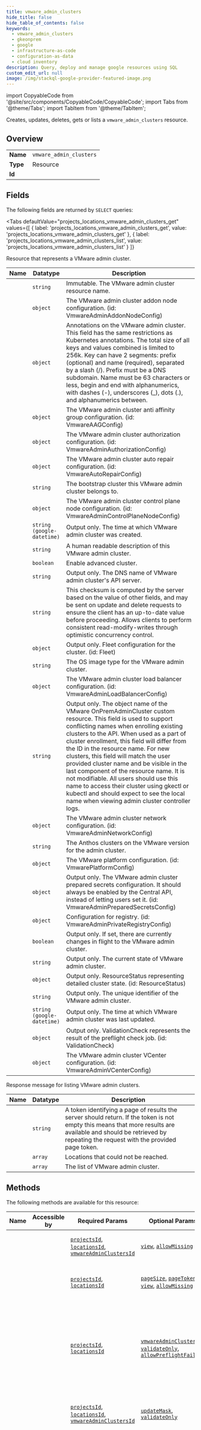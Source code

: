 ```yaml
--- 
title: vmware_admin_clusters
hide_title: false
hide_table_of_contents: false
keywords:
  - vmware_admin_clusters
  - gkeonprem
  - google
  - infrastructure-as-code
  - configuration-as-data
  - cloud inventory
description: Query, deploy and manage google resources using SQL
custom_edit_url: null
image: /img/stackql-google-provider-featured-image.png
---
```


import CopyableCode from '@site/src/components/CopyableCode/CopyableCode';
import Tabs from '@theme/Tabs';
import TabItem from '@theme/TabItem';

Creates, updates, deletes, gets or lists a <code>vmware_admin_clusters</code> resource.

## Overview
<table><tbody>
<tr><td><b>Name</b></td><td><code>vmware_admin_clusters</code></td></tr>
<tr><td><b>Type</b></td><td>Resource</td></tr>
<tr><td><b>Id</b></td><td><CopyableCode code="google.gkeonprem.vmware_admin_clusters" /></td></tr>
</tbody></table>

## Fields

The following fields are returned by `SELECT` queries:

<Tabs
    defaultValue="projects_locations_vmware_admin_clusters_get"
    values={[
        { label: 'projects_locations_vmware_admin_clusters_get', value: 'projects_locations_vmware_admin_clusters_get' },
        { label: 'projects_locations_vmware_admin_clusters_list', value: 'projects_locations_vmware_admin_clusters_list' }
    ]}
>
<TabItem value="projects_locations_vmware_admin_clusters_get">

Resource that represents a VMware admin cluster.

<table>
<thead>
    <tr>
    <th>Name</th>
    <th>Datatype</th>
    <th>Description</th>
    </tr>
</thead>
<tbody>
<tr>
    <td><CopyableCode code="name" /></td>
    <td><code>string</code></td>
    <td>Immutable. The VMware admin cluster resource name.</td>
</tr>
<tr>
    <td><CopyableCode code="addonNode" /></td>
    <td><code>object</code></td>
    <td>The VMware admin cluster addon node configuration. (id: VmwareAdminAddonNodeConfig)</td>
</tr>
<tr>
    <td><CopyableCode code="annotations" /></td>
    <td><code>object</code></td>
    <td>Annotations on the VMware admin cluster. This field has the same restrictions as Kubernetes annotations. The total size of all keys and values combined is limited to 256k. Key can have 2 segments: prefix (optional) and name (required), separated by a slash (/). Prefix must be a DNS subdomain. Name must be 63 characters or less, begin and end with alphanumerics, with dashes (-), underscores (_), dots (.), and alphanumerics between.</td>
</tr>
<tr>
    <td><CopyableCode code="antiAffinityGroups" /></td>
    <td><code>object</code></td>
    <td>The VMware admin cluster anti affinity group configuration. (id: VmwareAAGConfig)</td>
</tr>
<tr>
    <td><CopyableCode code="authorization" /></td>
    <td><code>object</code></td>
    <td>The VMware admin cluster authorization configuration. (id: VmwareAdminAuthorizationConfig)</td>
</tr>
<tr>
    <td><CopyableCode code="autoRepairConfig" /></td>
    <td><code>object</code></td>
    <td>The VMware admin cluster auto repair configuration. (id: VmwareAutoRepairConfig)</td>
</tr>
<tr>
    <td><CopyableCode code="bootstrapClusterMembership" /></td>
    <td><code>string</code></td>
    <td>The bootstrap cluster this VMware admin cluster belongs to.</td>
</tr>
<tr>
    <td><CopyableCode code="controlPlaneNode" /></td>
    <td><code>object</code></td>
    <td>The VMware admin cluster control plane node configuration. (id: VmwareAdminControlPlaneNodeConfig)</td>
</tr>
<tr>
    <td><CopyableCode code="createTime" /></td>
    <td><code>string (google-datetime)</code></td>
    <td>Output only. The time at which VMware admin cluster was created.</td>
</tr>
<tr>
    <td><CopyableCode code="description" /></td>
    <td><code>string</code></td>
    <td>A human readable description of this VMware admin cluster.</td>
</tr>
<tr>
    <td><CopyableCode code="enableAdvancedCluster" /></td>
    <td><code>boolean</code></td>
    <td>Enable advanced cluster.</td>
</tr>
<tr>
    <td><CopyableCode code="endpoint" /></td>
    <td><code>string</code></td>
    <td>Output only. The DNS name of VMware admin cluster's API server.</td>
</tr>
<tr>
    <td><CopyableCode code="etag" /></td>
    <td><code>string</code></td>
    <td>This checksum is computed by the server based on the value of other fields, and may be sent on update and delete requests to ensure the client has an up-to-date value before proceeding. Allows clients to perform consistent read-modify-writes through optimistic concurrency control.</td>
</tr>
<tr>
    <td><CopyableCode code="fleet" /></td>
    <td><code>object</code></td>
    <td>Output only. Fleet configuration for the cluster. (id: Fleet)</td>
</tr>
<tr>
    <td><CopyableCode code="imageType" /></td>
    <td><code>string</code></td>
    <td>The OS image type for the VMware admin cluster.</td>
</tr>
<tr>
    <td><CopyableCode code="loadBalancer" /></td>
    <td><code>object</code></td>
    <td>The VMware admin cluster load balancer configuration. (id: VmwareAdminLoadBalancerConfig)</td>
</tr>
<tr>
    <td><CopyableCode code="localName" /></td>
    <td><code>string</code></td>
    <td>Output only. The object name of the VMware OnPremAdminCluster custom resource. This field is used to support conflicting names when enrolling existing clusters to the API. When used as a part of cluster enrollment, this field will differ from the ID in the resource name. For new clusters, this field will match the user provided cluster name and be visible in the last component of the resource name. It is not modifiable. All users should use this name to access their cluster using gkectl or kubectl and should expect to see the local name when viewing admin cluster controller logs.</td>
</tr>
<tr>
    <td><CopyableCode code="networkConfig" /></td>
    <td><code>object</code></td>
    <td>The VMware admin cluster network configuration. (id: VmwareAdminNetworkConfig)</td>
</tr>
<tr>
    <td><CopyableCode code="onPremVersion" /></td>
    <td><code>string</code></td>
    <td>The Anthos clusters on the VMware version for the admin cluster.</td>
</tr>
<tr>
    <td><CopyableCode code="platformConfig" /></td>
    <td><code>object</code></td>
    <td>The VMware platform configuration. (id: VmwarePlatformConfig)</td>
</tr>
<tr>
    <td><CopyableCode code="preparedSecrets" /></td>
    <td><code>object</code></td>
    <td>Output only. The VMware admin cluster prepared secrets configuration. It should always be enabled by the Central API, instead of letting users set it. (id: VmwareAdminPreparedSecretsConfig)</td>
</tr>
<tr>
    <td><CopyableCode code="privateRegistryConfig" /></td>
    <td><code>object</code></td>
    <td>Configuration for registry. (id: VmwareAdminPrivateRegistryConfig)</td>
</tr>
<tr>
    <td><CopyableCode code="reconciling" /></td>
    <td><code>boolean</code></td>
    <td>Output only. If set, there are currently changes in flight to the VMware admin cluster.</td>
</tr>
<tr>
    <td><CopyableCode code="state" /></td>
    <td><code>string</code></td>
    <td>Output only. The current state of VMware admin cluster.</td>
</tr>
<tr>
    <td><CopyableCode code="status" /></td>
    <td><code>object</code></td>
    <td>Output only. ResourceStatus representing detailed cluster state. (id: ResourceStatus)</td>
</tr>
<tr>
    <td><CopyableCode code="uid" /></td>
    <td><code>string</code></td>
    <td>Output only. The unique identifier of the VMware admin cluster.</td>
</tr>
<tr>
    <td><CopyableCode code="updateTime" /></td>
    <td><code>string (google-datetime)</code></td>
    <td>Output only. The time at which VMware admin cluster was last updated.</td>
</tr>
<tr>
    <td><CopyableCode code="validationCheck" /></td>
    <td><code>object</code></td>
    <td>Output only. ValidationCheck represents the result of the preflight check job. (id: ValidationCheck)</td>
</tr>
<tr>
    <td><CopyableCode code="vcenter" /></td>
    <td><code>object</code></td>
    <td>The VMware admin cluster VCenter configuration. (id: VmwareAdminVCenterConfig)</td>
</tr>
</tbody>
</table>
</TabItem>
<TabItem value="projects_locations_vmware_admin_clusters_list">

Response message for listing VMware admin clusters.

<table>
<thead>
    <tr>
    <th>Name</th>
    <th>Datatype</th>
    <th>Description</th>
    </tr>
</thead>
<tbody>
<tr>
    <td><CopyableCode code="nextPageToken" /></td>
    <td><code>string</code></td>
    <td>A token identifying a page of results the server should return. If the token is not empty this means that more results are available and should be retrieved by repeating the request with the provided page token.</td>
</tr>
<tr>
    <td><CopyableCode code="unreachable" /></td>
    <td><code>array</code></td>
    <td>Locations that could not be reached.</td>
</tr>
<tr>
    <td><CopyableCode code="vmwareAdminClusters" /></td>
    <td><code>array</code></td>
    <td>The list of VMware admin cluster.</td>
</tr>
</tbody>
</table>
</TabItem>
</Tabs>

## Methods

The following methods are available for this resource:

<table>
<thead>
    <tr>
    <th>Name</th>
    <th>Accessible by</th>
    <th>Required Params</th>
    <th>Optional Params</th>
    <th>Description</th>
    </tr>
</thead>
<tbody>
<tr>
    <td><a href="#projects_locations_vmware_admin_clusters_get"><CopyableCode code="projects_locations_vmware_admin_clusters_get" /></a></td>
    <td><CopyableCode code="select" /></td>
    <td><a href="#parameter-projectsId"><code>projectsId</code></a>, <a href="#parameter-locationsId"><code>locationsId</code></a>, <a href="#parameter-vmwareAdminClustersId"><code>vmwareAdminClustersId</code></a></td>
    <td><a href="#parameter-view"><code>view</code></a>, <a href="#parameter-allowMissing"><code>allowMissing</code></a></td>
    <td>Gets details of a single VMware admin cluster.</td>
</tr>
<tr>
    <td><a href="#projects_locations_vmware_admin_clusters_list"><CopyableCode code="projects_locations_vmware_admin_clusters_list" /></a></td>
    <td><CopyableCode code="select" /></td>
    <td><a href="#parameter-projectsId"><code>projectsId</code></a>, <a href="#parameter-locationsId"><code>locationsId</code></a></td>
    <td><a href="#parameter-pageSize"><code>pageSize</code></a>, <a href="#parameter-pageToken"><code>pageToken</code></a>, <a href="#parameter-view"><code>view</code></a>, <a href="#parameter-allowMissing"><code>allowMissing</code></a></td>
    <td>Lists VMware admin clusters in a given project and location.</td>
</tr>
<tr>
    <td><a href="#projects_locations_vmware_admin_clusters_create"><CopyableCode code="projects_locations_vmware_admin_clusters_create" /></a></td>
    <td><CopyableCode code="insert" /></td>
    <td><a href="#parameter-projectsId"><code>projectsId</code></a>, <a href="#parameter-locationsId"><code>locationsId</code></a></td>
    <td><a href="#parameter-vmwareAdminClusterId"><code>vmwareAdminClusterId</code></a>, <a href="#parameter-validateOnly"><code>validateOnly</code></a>, <a href="#parameter-allowPreflightFailure"><code>allowPreflightFailure</code></a></td>
    <td>Creates a new VMware admin cluster in a given project and location. The API needs to be combined with creating a bootstrap cluster to work.</td>
</tr>
<tr>
    <td><a href="#projects_locations_vmware_admin_clusters_patch"><CopyableCode code="projects_locations_vmware_admin_clusters_patch" /></a></td>
    <td><CopyableCode code="update" /></td>
    <td><a href="#parameter-projectsId"><code>projectsId</code></a>, <a href="#parameter-locationsId"><code>locationsId</code></a>, <a href="#parameter-vmwareAdminClustersId"><code>vmwareAdminClustersId</code></a></td>
    <td><a href="#parameter-updateMask"><code>updateMask</code></a>, <a href="#parameter-validateOnly"><code>validateOnly</code></a></td>
    <td>Updates the parameters of a single VMware admin cluster.</td>
</tr>
<tr>
    <td><a href="#projects_locations_vmware_admin_clusters_enroll"><CopyableCode code="projects_locations_vmware_admin_clusters_enroll" /></a></td>
    <td><CopyableCode code="exec" /></td>
    <td><a href="#parameter-projectsId"><code>projectsId</code></a>, <a href="#parameter-locationsId"><code>locationsId</code></a></td>
    <td></td>
    <td>Enrolls an existing VMware admin cluster to the Anthos On-Prem API within a given project and location. Through enrollment, an existing admin cluster will become Anthos On-Prem API managed. The corresponding GCP resources will be created and all future modifications to the cluster will be expected to be performed through the API.</td>
</tr>
<tr>
    <td><a href="#projects_locations_vmware_admin_clusters_unenroll"><CopyableCode code="projects_locations_vmware_admin_clusters_unenroll" /></a></td>
    <td><CopyableCode code="exec" /></td>
    <td><a href="#parameter-projectsId"><code>projectsId</code></a>, <a href="#parameter-locationsId"><code>locationsId</code></a>, <a href="#parameter-vmwareAdminClustersId"><code>vmwareAdminClustersId</code></a></td>
    <td><a href="#parameter-etag"><code>etag</code></a>, <a href="#parameter-allowMissing"><code>allowMissing</code></a>, <a href="#parameter-validateOnly"><code>validateOnly</code></a>, <a href="#parameter-ignoreErrors"><code>ignoreErrors</code></a></td>
    <td>Unenrolls an existing VMware admin cluster from the Anthos On-Prem API within a given project and location. Unenrollment removes the Cloud reference to the cluster without modifying the underlying OnPrem Resources. Clusters will continue to run; however, they will no longer be accessible through the Anthos On-Prem API or its clients.</td>
</tr>
</tbody>
</table>

## Parameters

Parameters can be passed in the `WHERE` clause of a query. Check the [Methods](#methods) section to see which parameters are required or optional for each operation.

<table>
<thead>
    <tr>
    <th>Name</th>
    <th>Datatype</th>
    <th>Description</th>
    </tr>
</thead>
<tbody>
<tr id="parameter-locationsId">
    <td><CopyableCode code="locationsId" /></td>
    <td><code>string</code></td>
    <td></td>
</tr>
<tr id="parameter-projectsId">
    <td><CopyableCode code="projectsId" /></td>
    <td><code>string</code></td>
    <td></td>
</tr>
<tr id="parameter-vmwareAdminClustersId">
    <td><CopyableCode code="vmwareAdminClustersId" /></td>
    <td><code>string</code></td>
    <td></td>
</tr>
<tr id="parameter-allowMissing">
    <td><CopyableCode code="allowMissing" /></td>
    <td><code>boolean</code></td>
    <td></td>
</tr>
<tr id="parameter-allowPreflightFailure">
    <td><CopyableCode code="allowPreflightFailure" /></td>
    <td><code>boolean</code></td>
    <td></td>
</tr>
<tr id="parameter-etag">
    <td><CopyableCode code="etag" /></td>
    <td><code>string</code></td>
    <td></td>
</tr>
<tr id="parameter-ignoreErrors">
    <td><CopyableCode code="ignoreErrors" /></td>
    <td><code>boolean</code></td>
    <td></td>
</tr>
<tr id="parameter-pageSize">
    <td><CopyableCode code="pageSize" /></td>
    <td><code>integer (int32)</code></td>
    <td></td>
</tr>
<tr id="parameter-pageToken">
    <td><CopyableCode code="pageToken" /></td>
    <td><code>string</code></td>
    <td></td>
</tr>
<tr id="parameter-updateMask">
    <td><CopyableCode code="updateMask" /></td>
    <td><code>string (google-fieldmask)</code></td>
    <td></td>
</tr>
<tr id="parameter-validateOnly">
    <td><CopyableCode code="validateOnly" /></td>
    <td><code>boolean</code></td>
    <td></td>
</tr>
<tr id="parameter-view">
    <td><CopyableCode code="view" /></td>
    <td><code>string</code></td>
    <td></td>
</tr>
<tr id="parameter-vmwareAdminClusterId">
    <td><CopyableCode code="vmwareAdminClusterId" /></td>
    <td><code>string</code></td>
    <td></td>
</tr>
</tbody>
</table>

## `SELECT` examples

<Tabs
    defaultValue="projects_locations_vmware_admin_clusters_get"
    values={[
        { label: 'projects_locations_vmware_admin_clusters_get', value: 'projects_locations_vmware_admin_clusters_get' },
        { label: 'projects_locations_vmware_admin_clusters_list', value: 'projects_locations_vmware_admin_clusters_list' }
    ]}
>
<TabItem value="projects_locations_vmware_admin_clusters_get">

Gets details of a single VMware admin cluster.

```sql
SELECT
name,
addonNode,
annotations,
antiAffinityGroups,
authorization,
autoRepairConfig,
bootstrapClusterMembership,
controlPlaneNode,
createTime,
description,
enableAdvancedCluster,
endpoint,
etag,
fleet,
imageType,
loadBalancer,
localName,
networkConfig,
onPremVersion,
platformConfig,
preparedSecrets,
privateRegistryConfig,
reconciling,
state,
status,
uid,
updateTime,
validationCheck,
vcenter
FROM google.gkeonprem.vmware_admin_clusters
WHERE projectsId = '{{ projectsId }}' -- required
AND locationsId = '{{ locationsId }}' -- required
AND vmwareAdminClustersId = '{{ vmwareAdminClustersId }}' -- required
AND view = '{{ view }}'
AND allowMissing = '{{ allowMissing }}';
```
</TabItem>
<TabItem value="projects_locations_vmware_admin_clusters_list">

Lists VMware admin clusters in a given project and location.

```sql
SELECT
nextPageToken,
unreachable,
vmwareAdminClusters
FROM google.gkeonprem.vmware_admin_clusters
WHERE projectsId = '{{ projectsId }}' -- required
AND locationsId = '{{ locationsId }}' -- required
AND pageSize = '{{ pageSize }}'
AND pageToken = '{{ pageToken }}'
AND view = '{{ view }}'
AND allowMissing = '{{ allowMissing }}';
```
</TabItem>
</Tabs>


## `INSERT` examples

<Tabs
    defaultValue="projects_locations_vmware_admin_clusters_create"
    values={[
        { label: 'projects_locations_vmware_admin_clusters_create', value: 'projects_locations_vmware_admin_clusters_create' },
        { label: 'Manifest', value: 'manifest' }
    ]}
>
<TabItem value="projects_locations_vmware_admin_clusters_create">

Creates a new VMware admin cluster in a given project and location. The API needs to be combined with creating a bootstrap cluster to work.

```sql
INSERT INTO google.gkeonprem.vmware_admin_clusters (
data__name,
data__description,
data__etag,
data__annotations,
data__bootstrapClusterMembership,
data__onPremVersion,
data__imageType,
data__vcenter,
data__networkConfig,
data__loadBalancer,
data__controlPlaneNode,
data__addonNode,
data__antiAffinityGroups,
data__autoRepairConfig,
data__platformConfig,
data__authorization,
data__enableAdvancedCluster,
data__privateRegistryConfig,
projectsId,
locationsId,
vmwareAdminClusterId,
validateOnly,
allowPreflightFailure
)
SELECT 
'{{ name }}',
'{{ description }}',
'{{ etag }}',
'{{ annotations }}',
'{{ bootstrapClusterMembership }}',
'{{ onPremVersion }}',
'{{ imageType }}',
'{{ vcenter }}',
'{{ networkConfig }}',
'{{ loadBalancer }}',
'{{ controlPlaneNode }}',
'{{ addonNode }}',
'{{ antiAffinityGroups }}',
'{{ autoRepairConfig }}',
'{{ platformConfig }}',
'{{ authorization }}',
{{ enableAdvancedCluster }},
'{{ privateRegistryConfig }}',
'{{ projectsId }}',
'{{ locationsId }}',
'{{ vmwareAdminClusterId }}',
'{{ validateOnly }}',
'{{ allowPreflightFailure }}'
RETURNING
name,
done,
error,
metadata,
response
;
```
</TabItem>
<TabItem value="manifest">

```yaml
# Description fields are for documentation purposes
- name: vmware_admin_clusters
  props:
    - name: projectsId
      value: string
      description: Required parameter for the vmware_admin_clusters resource.
    - name: locationsId
      value: string
      description: Required parameter for the vmware_admin_clusters resource.
    - name: name
      value: string
      description: >
        Immutable. The VMware admin cluster resource name.
        
    - name: description
      value: string
      description: >
        A human readable description of this VMware admin cluster.
        
    - name: etag
      value: string
      description: >
        This checksum is computed by the server based on the value of other fields, and may be sent on update and delete requests to ensure the client has an up-to-date value before proceeding. Allows clients to perform consistent read-modify-writes through optimistic concurrency control.
        
    - name: annotations
      value: object
      description: >
        Annotations on the VMware admin cluster. This field has the same restrictions as Kubernetes annotations. The total size of all keys and values combined is limited to 256k. Key can have 2 segments: prefix (optional) and name (required), separated by a slash (/). Prefix must be a DNS subdomain. Name must be 63 characters or less, begin and end with alphanumerics, with dashes (-), underscores (_), dots (.), and alphanumerics between.
        
    - name: bootstrapClusterMembership
      value: string
      description: >
        The bootstrap cluster this VMware admin cluster belongs to.
        
    - name: onPremVersion
      value: string
      description: >
        The Anthos clusters on the VMware version for the admin cluster.
        
    - name: imageType
      value: string
      description: >
        The OS image type for the VMware admin cluster.
        
    - name: vcenter
      value: object
      description: >
        The VMware admin cluster VCenter configuration.
        
    - name: networkConfig
      value: object
      description: >
        The VMware admin cluster network configuration.
        
    - name: loadBalancer
      value: object
      description: >
        The VMware admin cluster load balancer configuration.
        
    - name: controlPlaneNode
      value: object
      description: >
        The VMware admin cluster control plane node configuration.
        
    - name: addonNode
      value: object
      description: >
        The VMware admin cluster addon node configuration.
        
    - name: antiAffinityGroups
      value: object
      description: >
        The VMware admin cluster anti affinity group configuration.
        
    - name: autoRepairConfig
      value: object
      description: >
        The VMware admin cluster auto repair configuration.
        
    - name: platformConfig
      value: object
      description: >
        The VMware platform configuration.
        
    - name: authorization
      value: object
      description: >
        The VMware admin cluster authorization configuration.
        
    - name: enableAdvancedCluster
      value: boolean
      description: >
        Enable advanced cluster.
        
    - name: privateRegistryConfig
      value: object
      description: >
        Configuration for registry.
        
    - name: vmwareAdminClusterId
      value: string
    - name: validateOnly
      value: boolean
    - name: allowPreflightFailure
      value: boolean
```
</TabItem>
</Tabs>


## `UPDATE` examples

<Tabs
    defaultValue="projects_locations_vmware_admin_clusters_patch"
    values={[
        { label: 'projects_locations_vmware_admin_clusters_patch', value: 'projects_locations_vmware_admin_clusters_patch' }
    ]}
>
<TabItem value="projects_locations_vmware_admin_clusters_patch">

Updates the parameters of a single VMware admin cluster.

```sql
UPDATE google.gkeonprem.vmware_admin_clusters
SET 
data__name = '{{ name }}',
data__description = '{{ description }}',
data__etag = '{{ etag }}',
data__annotations = '{{ annotations }}',
data__bootstrapClusterMembership = '{{ bootstrapClusterMembership }}',
data__onPremVersion = '{{ onPremVersion }}',
data__imageType = '{{ imageType }}',
data__vcenter = '{{ vcenter }}',
data__networkConfig = '{{ networkConfig }}',
data__loadBalancer = '{{ loadBalancer }}',
data__controlPlaneNode = '{{ controlPlaneNode }}',
data__addonNode = '{{ addonNode }}',
data__antiAffinityGroups = '{{ antiAffinityGroups }}',
data__autoRepairConfig = '{{ autoRepairConfig }}',
data__platformConfig = '{{ platformConfig }}',
data__authorization = '{{ authorization }}',
data__enableAdvancedCluster = {{ enableAdvancedCluster }},
data__privateRegistryConfig = '{{ privateRegistryConfig }}'
WHERE 
projectsId = '{{ projectsId }}' --required
AND locationsId = '{{ locationsId }}' --required
AND vmwareAdminClustersId = '{{ vmwareAdminClustersId }}' --required
AND updateMask = '{{ updateMask}}'
AND validateOnly = {{ validateOnly}}
RETURNING
name,
done,
error,
metadata,
response;
```
</TabItem>
</Tabs>


## Lifecycle Methods

<Tabs
    defaultValue="projects_locations_vmware_admin_clusters_enroll"
    values={[
        { label: 'projects_locations_vmware_admin_clusters_enroll', value: 'projects_locations_vmware_admin_clusters_enroll' },
        { label: 'projects_locations_vmware_admin_clusters_unenroll', value: 'projects_locations_vmware_admin_clusters_unenroll' }
    ]}
>
<TabItem value="projects_locations_vmware_admin_clusters_enroll">

Enrolls an existing VMware admin cluster to the Anthos On-Prem API within a given project and location. Through enrollment, an existing admin cluster will become Anthos On-Prem API managed. The corresponding GCP resources will be created and all future modifications to the cluster will be expected to be performed through the API.

```sql
EXEC google.gkeonprem.vmware_admin_clusters.projects_locations_vmware_admin_clusters_enroll 
@projectsId='{{ projectsId }}' --required, 
@locationsId='{{ locationsId }}' --required 
@@json=
'{
"vmwareAdminClusterId": "{{ vmwareAdminClusterId }}", 
"membership": "{{ membership }}"
}';
```
</TabItem>
<TabItem value="projects_locations_vmware_admin_clusters_unenroll">

Unenrolls an existing VMware admin cluster from the Anthos On-Prem API within a given project and location. Unenrollment removes the Cloud reference to the cluster without modifying the underlying OnPrem Resources. Clusters will continue to run; however, they will no longer be accessible through the Anthos On-Prem API or its clients.

```sql
EXEC google.gkeonprem.vmware_admin_clusters.projects_locations_vmware_admin_clusters_unenroll 
@projectsId='{{ projectsId }}' --required, 
@locationsId='{{ locationsId }}' --required, 
@vmwareAdminClustersId='{{ vmwareAdminClustersId }}' --required, 
@etag='{{ etag }}', 
@allowMissing={{ allowMissing }}, 
@validateOnly={{ validateOnly }}, 
@ignoreErrors={{ ignoreErrors }};
```
</TabItem>
</Tabs>
